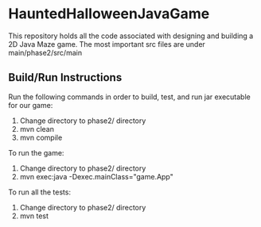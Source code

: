 # HauntedHalloweenJavaGame

This repository holds all the code associated with designing and building a 2D Java Maze game. The most important src files are under main/phase2/src/main

## Build/Run Instructions

Run the following commands in order to build, test, and run jar executable for our game:
1. Change directory to phase2/ directory
2. mvn clean
3. mvn compile

To run the game:
1. Change directory to phase2/ directory
2. mvn exec:java -Dexec.mainClass="game.App"

To run all the tests:
1. Change directory to phase2/ directory
2. mvn test

